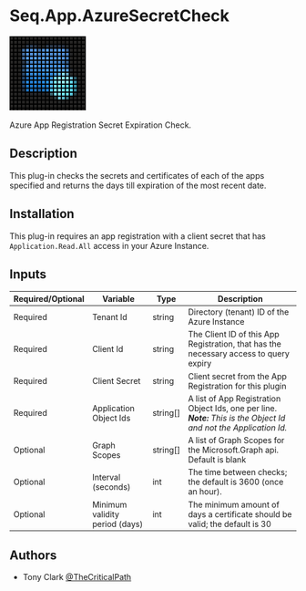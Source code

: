 # Seq.App.AzureSecretCheck

![alt text](./Assets/AzureSecretCheckLogo.png "Title")

Azure App Registration Secret Expiration Check.

## Description

This plug-in checks the secrets and certificates of each of the apps specified and returns the days till expiration of the most recent date.

## Installation

This plug-in requires an app registration with a client secret that has `Application.Read.All` access in your Azure Instance.

## Inputs

|Required/Optional|Variable|Type|Description|
|--|--|--|--|
|Required|Tenant Id|string|Directory (tenant) ID of the Azure Instance|
|Required|Client Id|string|The Client ID of this App Registration, that has the necessary access to query expiry|
|Required|Client Secret|string|Client secret from the App Registration for this plugin|
|Required|Application Object Ids|string[]|A list of App Registration Object Ids, one per line. _**Note:** This is the Object Id and not the Application Id._|
|Optional|Graph Scopes|string[]|A list of Graph Scopes for the Microsoft.Graph api. Default is blank|
|Optional|Interval (seconds)|int|The time between checks; the default is 3600 (once an hour).|
|Optional|Minimum validity period (days)|int|The minimum amount of days a certificate should be valid; the default is 30|

## Authors
- Tony Clark [@TheCriticalPath](https://github.com/TheCriticalPath)